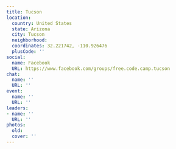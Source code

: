 ```yaml
---
title: Tucson
location:
  country: United States
  state: Arizona
  city: Tucson
  neighborhood: 
  coordinates: 32.221742, -110.926476
  plusCode: ''
social:
  name: Facebook
  URL: https://www.facebook.com/groups/free.code.camp.tucson
chat:
  name: ''
  URL: ''
event:
  name: ''
  URL: ''
leaders:
- name: ''
  URL: ''
photos:
  old: 
  cover: ''
---
```

